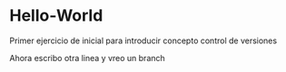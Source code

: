 # Hello-World
Primer ejercicio de inicial para introducir concepto control de versiones

Ahora escribo otra linea y vreo un branch
